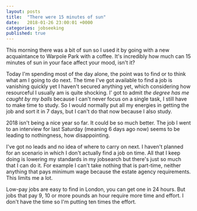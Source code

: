 ```yaml
---
layout: posts
title:  "There were 15 minutes of sun"
date:   2018-01-26 23:00:01 +0000
categories: jobseeking
published: true
---
```

This morning there was a bit of sun so I used it by going with a new acquaintance to Warpole Park with a coffee. It's incredibly how much can 15 minutes of sun in your face affect your mood, isn't it?

Today I'm spending most of the day alone, the point was to find or to think what am I going to do next. The time I've got available to find a job is vanishing quickly yet I haven't secured anything yet, which considering how resourceful I usually am is quite shocking. I' got to admit *the degree has me caught by my balls* because I can't never focus on a single task, I still have to make time to study. So I would normally put all my energies in getting the job and sort it in 7 days, but I can't do that now because I also study.

2018 isn't being a nice year so far. It could be so much better.
The job I went to an interview for last Saturday (meaning 6 days ago now) seems to be leading to nothingness, how disappointing.

I've got no leads and no idea of where to carry on next. I haven't planned for an scenario in which I don't actually find a job on time. All that I keep doing is lowering my standards in my jobsearch but there's just so much that I can do it. For example I can't take nothing that is part-time, neither anything that pays minimum wage because the estate agency requirements. This limits me a lot.

Low-pay jobs are easy to find in London, you can get one in 24 hours. But jobs that pay 9, 10 or more pounds an hour require more time and effort. I don't have the time so I'm putting ten times the effort.
